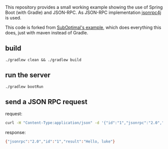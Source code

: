 This repository provides a small working example showing the use of Spring Boot (with Gradle) and JSON-RPC. As JSON-RPC implementation [jsonrpc4j](https://github.com/briandilley/jsonrpc4j) is used.

This code is forked from [SubOptimal's example](https://github.com/SubOptimal/spring-boot-jsonrpc4j), which does everything this does, just with maven instead of Gradle.

## build

```shell
./gradlew clean && ./gradlew build
```

## run the server

```
./gradlew bootRun
```

## send a JSON RPC request

request:
```bash
curl -H "Content-Type:application/json" -d '{"id":"1","jsonrpc":"2.0","method":"sayHello","params":{"name":"luke"}}' http://localhost:8080/hello
```

response:
```bash
{"jsonrpc":"2.0","id":"1","result":"Hello, luke"}
```
